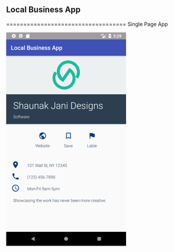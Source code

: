 ## Local Business App
===================================
Single Page App

![Local Business App][Local-Business-app]

[Local-Business-app]: ./media/app_screenshot.png
